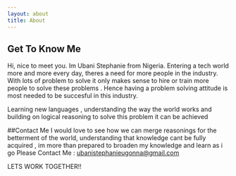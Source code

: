 ```yaml
---
layout: about
title: About
---
```


## Get To Know Me

Hi, nice to meet you.
Im Ubani Stephanie from Nigeria.
Entering a tech world more and more every day, theres a need for more people in the industry. With lots of problem to solve it only makes sense to hire or train more people to solve
these problems . Hence having a problem solving attitude is most needed to be succesful in this industry.

Learning new languages , understanding the way the world works and building on logical reasoning to solve this problem it can be achieved

##Contact Me
I would love to see how we can merge reasonings for the betterment of the world, understanding that knowledge cant be fully acquired , im more than prepared to broaden my knowledge 
and learn as i go
Please Contact Me : ubanistephanieugonna@gmail.com

LETS WORK TOGETHER!!

